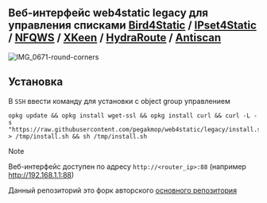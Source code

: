 ## Веб-интерфейс web4static legacy для управления списками [Bird4Static](https://github.com/DennoN-RUS/Bird4Static) / [IPset4Static](https://github.com/DennoN-RUS/IPset4Static) / [NFQWS](https://github.com/Anonym-tsk/nfqws-keenetic) / [XKeen](https://github.com/Skrill0/XKeen) / [HydraRoute](https://github.com/Ground-Zerro/HydraRoute) / [Antiscan](https://github.com/dimon27254/antiscan)

![IMG_0671-round-corners](https://github.com/user-attachments/assets/8b0e44b3-bf50-464f-b389-04a7e8f8f29c)

## Установка

В `SSH` ввести команду для установки с object group управлением
```shell
opkg update && opkg install wget-ssl && opkg install curl && curl -L -s "https://raw.githubusercontent.com/pegakmop/web4static/legacy/install.sh" > /tmp/install.sh && sh /tmp/install.sh
```

> [!NOTE]
> Веб-интерфейс доступен по адресу `http://<router_ip>:88` (например http://192.168.1.1:88)<br/>


Данный репозиторий это форк авторского [основного репозитория](https://github.com/spatiumstas/web4static)
